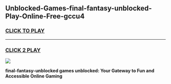 
## Unblocked-Games-final-fantasy-unblocked-Play-Online-Free-gccu4
<h3>
<a href="https://premium76.site?title=final-fantasy-unblocked&ref=26A">CLICK TO PLAY</a></h3>
<hr>

<h3>
<a href="https://premium76.site?title=final-fantasy-unblocked&ref=26A">CLICK 2 PLAY</a>
  
</h3>

<a href="https://premium76.site?title=final-fantasy-unblocked&ref=26A"><img src="https://clearcache.store/games.png"></a>


**final-fantasy-unblocked games unblocked: Your Gateway to Fun and Accessible Online Gaming**
